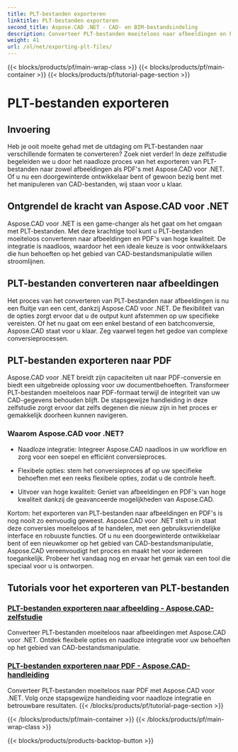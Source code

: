 ```yaml
---
title: PLT-bestanden exporteren
linktitle: PLT-bestanden exporteren
second_title: Aspose.CAD .NET - CAD- en BIM-bestandsindeling
description: Converteer PLT-bestanden moeiteloos naar afbeeldingen en PDF's met Aspose.CAD voor .NET. Ontdek naadloze integratie en flexibele opties voor het manipuleren van CAD-bestanden.
weight: 41
url: /nl/net/exporting-plt-files/
---
```


{{< blocks/products/pf/main-wrap-class >}}
{{< blocks/products/pf/main-container >}}
{{< blocks/products/pf/tutorial-page-section >}}

# PLT-bestanden exporteren


## Invoering

Heb je ooit moeite gehad met de uitdaging om PLT-bestanden naar verschillende formaten te converteren? Zoek niet verder! In deze zelfstudie begeleiden we u door het naadloze proces van het exporteren van PLT-bestanden naar zowel afbeeldingen als PDF's met Aspose.CAD voor .NET. Of u nu een doorgewinterde ontwikkelaar bent of gewoon bezig bent met het manipuleren van CAD-bestanden, wij staan voor u klaar.

## Ontgrendel de kracht van Aspose.CAD voor .NET

Aspose.CAD voor .NET is een game-changer als het gaat om het omgaan met PLT-bestanden. Met deze krachtige tool kunt u PLT-bestanden moeiteloos converteren naar afbeeldingen en PDF's van hoge kwaliteit. De integratie is naadloos, waardoor het een ideale keuze is voor ontwikkelaars die hun behoeften op het gebied van CAD-bestandsmanipulatie willen stroomlijnen.

## PLT-bestanden converteren naar afbeeldingen

Het proces van het converteren van PLT-bestanden naar afbeeldingen is nu een fluitje van een cent, dankzij Aspose.CAD voor .NET. De flexibiliteit van de opties zorgt ervoor dat u de output kunt afstemmen op uw specifieke vereisten. Of het nu gaat om een enkel bestand of een batchconversie, Aspose.CAD staat voor u klaar. Zeg vaarwel tegen het gedoe van complexe conversieprocessen.

## PLT-bestanden exporteren naar PDF

Aspose.CAD voor .NET breidt zijn capaciteiten uit naar PDF-conversie en biedt een uitgebreide oplossing voor uw documentbehoeften. Transformeer PLT-bestanden moeiteloos naar PDF-formaat terwijl de integriteit van uw CAD-gegevens behouden blijft. De stapsgewijze handleiding in deze zelfstudie zorgt ervoor dat zelfs degenen die nieuw zijn in het proces er gemakkelijk doorheen kunnen navigeren.

### Waarom Aspose.CAD voor .NET?

- Naadloze integratie: Integreer Aspose.CAD naadloos in uw workflow en zorg voor een soepel en efficiënt conversieproces.
  
- Flexibele opties: stem het conversieproces af op uw specifieke behoeften met een reeks flexibele opties, zodat u de controle heeft.

- Uitvoer van hoge kwaliteit: Geniet van afbeeldingen en PDF's van hoge kwaliteit dankzij de geavanceerde mogelijkheden van Aspose.CAD.

Kortom: het exporteren van PLT-bestanden naar afbeeldingen en PDF's is nog nooit zo eenvoudig geweest. Aspose.CAD voor .NET stelt u in staat deze conversies moeiteloos af te handelen, met een gebruiksvriendelijke interface en robuuste functies. Of u nu een doorgewinterde ontwikkelaar bent of een nieuwkomer op het gebied van CAD-bestandsmanipulatie, Aspose.CAD vereenvoudigt het proces en maakt het voor iedereen toegankelijk. Probeer het vandaag nog en ervaar het gemak van een tool die speciaal voor u is ontworpen.
## Tutorials voor het exporteren van PLT-bestanden
### [PLT-bestanden exporteren naar afbeelding - Aspose.CAD-zelfstudie](./exporting-plt-files-to-image/)
Converteer PLT-bestanden moeiteloos naar afbeeldingen met Aspose.CAD voor .NET. Ontdek flexibele opties en naadloze integratie voor uw behoeften op het gebied van CAD-bestandsmanipulatie.
### [PLT-bestanden exporteren naar PDF - Aspose.CAD-handleiding](./exporting-plt-files-to-pdf/)
Converteer PLT-bestanden moeiteloos naar PDF met Aspose.CAD voor .NET. Volg onze stapsgewijze handleiding voor naadloze integratie en betrouwbare resultaten.
{{< /blocks/products/pf/tutorial-page-section >}}

{{< /blocks/products/pf/main-container >}}
{{< /blocks/products/pf/main-wrap-class >}}

{{< blocks/products/products-backtop-button >}}
